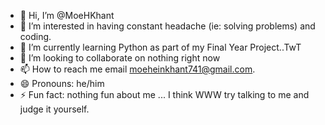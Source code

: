 - 👋 Hi, I’m @MoeHKhant
- 👀 I’m interested in having constant headache (ie: solving problems) and coding.
- 🌱 I’m currently learning Python as part of my Final Year Project..TwT
- 💞️ I’m looking to collaborate on nothing right now
- 📫 How to reach me email moeheinkhant741@gmail.com.
- 😄 Pronouns: he/him
- ⚡ Fun fact: nothing fun about me ... I think WWW try talking to me and judge it yourself.

<!---
MoeHKhant/MoeHKhant is a ✨ special ✨ repository because its `README.md` (this file) appears on your GitHub profile.
You can click the Preview link to take a look at your changes.
--->
